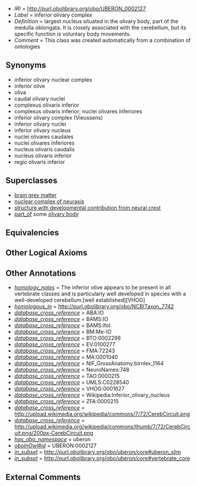  * *IRI* = http://purl.obolibrary.org/obo/UBERON_0002127
 * *Label* = inferior olivary complex
 * *Definition* = largest nucleus situated in the olivary body, part of the medulla oblongata. It is closely associated with the cerebellum, but its specific function is voluntary body movements.
 * *Comment* = This class was created automatically from a combination of ontologies

## Synonyms

 * inferior olivary nuclear complex
 * inferior olive
 * oliva
 * caudal olivary nuclei
 * complexus olivaris inferior
 * complexus olivaris inferior; nuclei olivares inferiores
 * inferior olivary complex (Vieussens)
 * inferior olivary nuclei
 * inferior olivary nucleus
 * nuclei olivares caudales
 * nuclei olivares inferiores
 * nucleus olivaris caudalis
 * nucleus olivaris inferior
 * regio olivaris inferior

## Superclasses

 * [brain grey matter](../../UBERON/28/UBERON_0003528.md)
 * [nuclear complex of neuraxis](../../UBERON/45/UBERON_0007245.md)
 * [structure with developmental contribution from neural crest](../../UBERON/14/UBERON_0010314.md)
 * [part_of](../../BFO/50/BFO_0000050.md) some [olivary body](../../UBERON/28/UBERON_0000128.md)

## Equivalencies


## Other Logical Axioms


## Other Annotations

 * *[homology_notes](../../UBPROP/03/UBPROP_0000003.md)* = The inferior olive appears to be present in all vertebrate classes and is particularly well developed in species with a well-developed cerebellum.[well established][VHOG]
 * *[homologous_in](../../core#homologous/in/core#homologous_in.md)* = http://purl.obolibrary.org/obo/NCBITaxon_7742
 * *[database_cross_reference](../../ef/oboInOwl#hasDbXref.md)* = ABA:IO
 * *[database_cross_reference](../../ef/oboInOwl#hasDbXref.md)* = BAMS:IO
 * *[database_cross_reference](../../ef/oboInOwl#hasDbXref.md)* = BAMS:ifol
 * *[database_cross_reference](../../ef/oboInOwl#hasDbXref.md)* = BM:Me-IO
 * *[database_cross_reference](../../ef/oboInOwl#hasDbXref.md)* = BTO:0002298
 * *[database_cross_reference](../../ef/oboInOwl#hasDbXref.md)* = EV:0100277
 * *[database_cross_reference](../../ef/oboInOwl#hasDbXref.md)* = FMA:72243
 * *[database_cross_reference](../../ef/oboInOwl#hasDbXref.md)* = MA:0001040
 * *[database_cross_reference](../../ef/oboInOwl#hasDbXref.md)* = NIF_GrossAnatomy:birnlex_1164
 * *[database_cross_reference](../../ef/oboInOwl#hasDbXref.md)* = NeuroNames:748
 * *[database_cross_reference](../../ef/oboInOwl#hasDbXref.md)* = TAO:0000215
 * *[database_cross_reference](../../ef/oboInOwl#hasDbXref.md)* = UMLS:C0228540
 * *[database_cross_reference](../../ef/oboInOwl#hasDbXref.md)* = VHOG:0001627
 * *[database_cross_reference](../../ef/oboInOwl#hasDbXref.md)* = Wikipedia:Inferior_olivary_nucleus
 * *[database_cross_reference](../../ef/oboInOwl#hasDbXref.md)* = ZFA:0000215
 * *[database_cross_reference](../../ef/oboInOwl#hasDbXref.md)* = http://upload.wikimedia.org/wikipedia/commons/7/72/CerebCircuit.png
 * *[database_cross_reference](../../ef/oboInOwl#hasDbXref.md)* = http://upload.wikimedia.org/wikipedia/commons/thumb/7/72/CerebCircuit.png/200px-CerebCircuit.png
 * *[has_obo_namespace](../../ce/oboInOwl#hasOBONamespace.md)* = uberon
 * *[oboInOwl#id](../../id/oboInOwl#id.md)* = UBERON:0002127
 * *[in_subset](../../et/oboInOwl#inSubset.md)* = http://purl.obolibrary.org/obo/uberon/core#uberon_slim
 * *[in_subset](../../et/oboInOwl#inSubset.md)* = http://purl.obolibrary.org/obo/uberon/core#vertebrate_core

## External Comments

